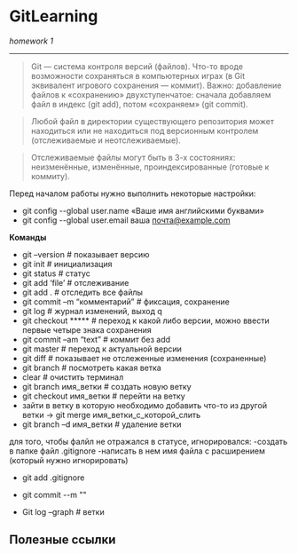 # GitLearning
*homework 1*
***
> Git — система контроля версий (файлов). Что-то вроде возможности сохраняться в компьютерных играх (в Git эквивалент игрового сохранения — коммит). 
> Важно: добавление файлов к «сохранению» двухступенчатое: сначала добавляем файл в индекс (git add), потом «сохраняем» (git commit).

> Любой файл в директории существующего репозитория может находиться или не находиться под версионным контролем (отслеживаемые и неотслеживаемые).

> Отслеживаемые файлы могут быть в 3-х состояниях: неизменённые, изменённые, проиндексированные (готовые к коммиту).

Перед началом работы нужно выполнить некоторые настройки:
* git config --global user.name «Ваше имя английскими буквами» 
* git config --global user.email ваша почта@example.com

**Команды**
- git –version  # показывает версию
- git init # инициализация
- git status # статус
- git add  ‘file’ # отслеживание
- git add . # отследить все файлы
- git commit –m “комментарий” # фиксация, сохранение
- git log # журнал изменений, выход q
- git checkout ***** # переход к какой либо версии, можно ввести первые четыре знака сохранения
- git commit –am “text” # коммит без add
- git master # переход к актуальной версии
- git diff # показывает не отслеженные изменения (сохраненные)
- git branch  # посмотреть какая ветка
- clear # очистить терминал
- git branch имя_ветки # создать новую ветку
- git checkout имя_ветки # перейти на ветку
- зайти в ветку в которую необходимо добавить что-то из другой ветки -> git merge имя_ветки_с_которой_слить
- git branch –d имя_ветки # удаление ветки

для того, чтобы фалйл не отражался в статусе, игнорировался:
-создать в папке файл .gitignore
-написать в нем имя файла с расширением (который нужно игнорировать)
- git add .gitignore
- git commit --m ""

- Git log –graph # ветки


## Полезные ссылки
